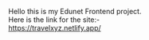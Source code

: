 Hello this is my Edunet Frontend project.<br>
Here is the link for the site:- <br>
https://travelxyz.netlify.app/
